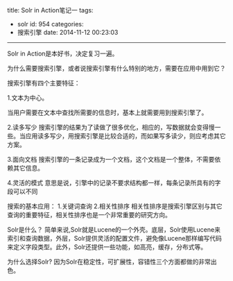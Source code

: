 title: Solr in Action笔记一
tags:
  - solr
id: 954
categories:
  - 搜索引擎
date: 2014-11-12 00:23:03
---

Solr in Action是本好书，决定复习一遍。

为什么需要搜索引擎，或者说搜索引擎有什么特别的地方，需要在应用中用到它？

搜索引擎有四个主要特征：

1.文本为中心。

当用户需要在文本中查找所需要的信息时，基本上就需要用到搜索引擎了。

2.读多写少
搜索引擎的结果为了读做了很多优化，相应的，写数据就会变得慢一些。当应用读多写少，用搜索引擎是比较合适的，而如果写多读少，则应考虑其它方案。

3.面向文档
搜索引擎的一条记录成为一个文档，这个文档是一个整体，不需要依赖其它信息。

4.灵活的模式
意思是说，引擎中的记录不要求结构都一样，每条记录所具有的字段可以不同

搜索的基本应用：
1.关键词查询
2.相关性排序
相关性排序是搜索引擎区别与其它查询的重要特征，相关性排序也是一个非常重要的研究方向。

Solr是什么？
简单来说,Solr就是Lucene的一个外壳。底层，Solr使用Lucene来索引和查询数据，外层，Solr提供灵活的配置文件，避免像Lucene那样编写代码来定义字段类型。此外，Solr还提供一些功能，如高亮，缓存，分布式等。

为什么选择Solr?
因为Solr在稳定性，可扩展性，容错性三个方面都做的非常出色。